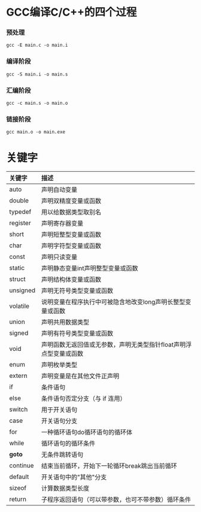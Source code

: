 # GCC编译C/C++的四个过程
### 预处理
`gcc -E main.c -o main.i`
### 编译阶段
`gcc -S main.i -o main.s`
### 汇编阶段
`gcc -c main.s -o main.o`
### 链接阶段
`gcc main.o -o main.exe`


# 关键字
| 关键字   | 描述                                                         |
| :------- | :----------------------------------------------------------- |
| auto     | 声明自动变量                                                 |
| double   | 声明双精度变量或函数                                         |
| typedef  | 用以给数据类型取别名                                         |
| register | 声明寄存器变量                                               |
| short    | 声明短整型变量或函数                                         |
| char     | 声明字符型变量或函数                                         |
| const    | 声明只读变量                                                 |
| static   | 声明静态变量int声明整型变量或函数                            |
| struct   | 声明结构体变量或函数                                         |
| unsigned | 声明无符号类型变量或函数                                     |
| volatile | 说明变量在程序执行中可被隐含地改变long声明长整型变量或函数   |
| union    | 声明共用数据类型                                             |
| signed   | 声明有符号类型变量或函数                                     |
| void     | 声明函数无返回值或无参数，声明无类型指针float声明浮点型变量或函数 |
| enum     | 声明枚举类型                                                |
| extern   | 声明变量是在其他文件正声明                                   |
| if       | 条件语句                                                     |
| else     | 条件语句否定分支（与 if 连用）                               |
| switch   | 用于开关语句                                                 |
| case     | 开关语句分支                                                 |
| for      | 一种循环语句do循环语句的循环体                               |
| while    | 循环语句的循环条件                                           |
| **goto**     | 无条件跳转语句                                               |
| continue | 结束当前循环，开始下一轮循环break跳出当前循环                |
| default  | 开关语句中的"其他"分支                                       |
| sizeof   | 计算数据类型长度                                             |
| return   | 子程序返回语句（可以带参数，也可不带参数）循环条件           |